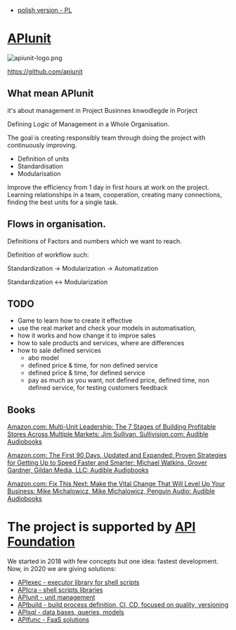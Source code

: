 + [polish version - PL](https://www.apiunit.com/README_PL.html)

# [APIunit](https://www.apiunit.com)

![apiunit-logo.png](https://logo.apiunit.com/apiunit-logo.png)

https://github.com/apiunit

## What mean APIunit

it's about management in Project
Businnes knwodlegde in Porject

Defining Logic of Management in a Whole Organisation.

The goal is creating responsibly team through doing the project with continuously improving.
+ Definition of units
+ Standardisation
+ Modularisation

Improve the  efficiency from 1 day in first hours at work on the project.
Learning relationships in a team, cooperation, creating many connections, finding the best units for a single task.



## Flows in organisation.

Definitions of Factors and numbers which we want to reach.

Definition of workflow such:

Standardization -> Modularization -> Automatization

Standardization <-> Modularization

## TODO
+ Game to learn how to create it effective
+ use the real market and check your models in automatisation,
+ how it works and how change it to improe sales
+ how to sale products and services, where are differences
+ how to sale defined services
  + abo model
  + defined price & time, for non defined service
  + defined price & time, for defined service
  + pay as much as you want, not defined price, defined time, non defined service, for testing customers feedback


## Books

[Amazon.com: Multi-Unit Leadership: The 7 Stages of Building Profitable Stores Across Multiple Markets: Jim Sullivan, Sullivision.com: Audible Audiobooks](https://www.amazon.com/-/de/dp/B07LB84VFY/)

[Amazon.com: The First 90 Days, Updated and Expanded: Proven Strategies for Getting Up to Speed Faster and Smarter: Michael Watkins, Grover Gardner, Gildan Media, LLC: Audible Audiobooks](https://www.amazon.com/-/de/First-Days-Updated-Expanded-Strategies/dp/B00CH7FE1O/)

[Amazon.com: Fix This Next: Make the Vital Change That Will Level Up Your Business: Mike Michalowicz, Mike Michalowicz, Penguin Audio: Audible Audiobooks](https://www.amazon.com/Fix-This-Next-Change-Business/dp/B082LLS1L9/)

# The project is supported by [API Foundation](https://www.apifoundation.com)
We started in 2018 with few concepts but one idea: fastest development.
Now, in 2020 we are giving solutions:

+ [APIexec - executor library for shell scripts](https://www.apiexec.com)
+ [APIcra - shell scripts libraries](https://www.apicra.com)
+ [APIunit - unit management](https://www.apiunit.com)
+ [APIbuild - build process definition, CI, CD, focused on quality, versioning](https://www.apibuild.com)
+ [APIsql - data bases, queries, models](https://www.apisql.com)
+ [APIfunc - FaaS solutions](https://www.apifunc.com)
